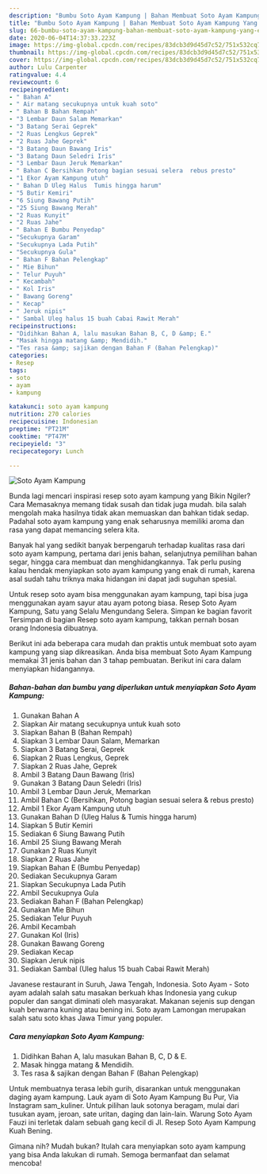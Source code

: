 ```yaml
---
description: "Bumbu Soto Ayam Kampung | Bahan Membuat Soto Ayam Kampung Yang Enak Dan Mudah"
title: "Bumbu Soto Ayam Kampung | Bahan Membuat Soto Ayam Kampung Yang Enak Dan Mudah"
slug: 66-bumbu-soto-ayam-kampung-bahan-membuat-soto-ayam-kampung-yang-enak-dan-mudah
date: 2020-06-04T14:37:33.223Z
image: https://img-global.cpcdn.com/recipes/83dcb3d9d45d7c52/751x532cq70/soto-ayam-kampung-foto-resep-utama.jpg
thumbnail: https://img-global.cpcdn.com/recipes/83dcb3d9d45d7c52/751x532cq70/soto-ayam-kampung-foto-resep-utama.jpg
cover: https://img-global.cpcdn.com/recipes/83dcb3d9d45d7c52/751x532cq70/soto-ayam-kampung-foto-resep-utama.jpg
author: Lulu Carpenter
ratingvalue: 4.4
reviewcount: 6
recipeingredient:
- " Bahan A"
- " Air matang secukupnya untuk kuah soto"
- " Bahan B Bahan Rempah"
- "3 Lembar Daun Salam Memarkan"
- "3 Batang Serai Geprek"
- "2 Ruas Lengkus Geprek"
- "2 Ruas Jahe Geprek"
- "3 Batang Daun Bawang Iris"
- "3 Batang Daun Seledri Iris"
- "3 Lembar Daun Jeruk Memarkan"
- " Bahan C Bersihkan Potong bagian sesuai selera  rebus presto"
- "1 Ekor Ayam Kampung utuh"
- " Bahan D Uleg Halus  Tumis hingga harum"
- "5 Butir Kemiri"
- "6 Siung Bawang Putih"
- "25 Siung Bawang Merah"
- "2 Ruas Kunyit"
- "2 Ruas Jahe"
- " Bahan E Bumbu Penyedap"
- "Secukupnya Garam"
- "Secukupnya Lada Putih"
- "Secukupnya Gula"
- " Bahan F Bahan Pelengkap"
- " Mie Bihun"
- " Telur Puyuh"
- " Kecambah"
- " Kol Iris"
- " Bawang Goreng"
- " Kecap"
- " Jeruk nipis"
- " Sambal Uleg halus 15 buah Cabai Rawit Merah"
recipeinstructions:
- "Didihkan Bahan A, lalu masukan Bahan B, C, D &amp; E."
- "Masak hingga matang &amp; Mendidih."
- "Tes rasa &amp; sajikan dengan Bahan F (Bahan Pelengkap)"
categories:
- Resep
tags:
- soto
- ayam
- kampung

katakunci: soto ayam kampung 
nutrition: 270 calories
recipecuisine: Indonesian
preptime: "PT21M"
cooktime: "PT47M"
recipeyield: "3"
recipecategory: Lunch

---
```



![Soto Ayam Kampung](https://img-global.cpcdn.com/recipes/83dcb3d9d45d7c52/751x532cq70/soto-ayam-kampung-foto-resep-utama.jpg)

Bunda lagi mencari inspirasi resep soto ayam kampung yang Bikin Ngiler? Cara Memasaknya memang tidak susah dan tidak juga mudah. bila salah mengolah maka hasilnya tidak akan memuaskan dan bahkan tidak sedap. Padahal soto ayam kampung yang enak seharusnya memiliki aroma dan rasa yang dapat memancing selera kita.

Banyak hal yang sedikit banyak berpengaruh terhadap kualitas rasa dari soto ayam kampung, pertama dari jenis bahan, selanjutnya pemilihan bahan segar, hingga cara membuat dan menghidangkannya. Tak perlu pusing kalau hendak menyiapkan soto ayam kampung yang enak di rumah, karena asal sudah tahu triknya maka hidangan ini dapat jadi suguhan spesial.

Untuk resep soto ayam bisa menggunakan ayam kampung, tapi bisa juga menggunakan ayam sayur atau ayam potong biasa. Resep Soto Ayam Kampung, Satu yang Selalu Mengundang Selera. Simpan ke bagian favorit Tersimpan di bagian Resep soto ayam kampung, takkan pernah bosan orang Indonesia dibuatnya.


Berikut ini ada beberapa cara mudah dan praktis untuk membuat soto ayam kampung yang siap dikreasikan. Anda bisa membuat Soto Ayam Kampung memakai 31 jenis bahan dan 3 tahap pembuatan. Berikut ini cara dalam menyiapkan hidangannya.

<!--inarticleads1-->

##### Bahan-bahan dan bumbu yang diperlukan untuk menyiapkan Soto Ayam Kampung:

1. Gunakan  Bahan A
1. Siapkan  Air matang secukupnya untuk kuah soto
1. Siapkan  Bahan B (Bahan Rempah)
1. Siapkan 3 Lembar Daun Salam, Memarkan
1. Siapkan 3 Batang Serai, Geprek
1. Siapkan 2 Ruas Lengkus, Geprek
1. Siapkan 2 Ruas Jahe, Geprek
1. Ambil 3 Batang Daun Bawang (Iris)
1. Gunakan 3 Batang Daun Seledri (Iris)
1. Ambil 3 Lembar Daun Jeruk, Memarkan
1. Ambil  Bahan C (Bersihkan, Potong bagian sesuai selera &amp; rebus presto)
1. Ambil 1 Ekor Ayam Kampung utuh
1. Gunakan  Bahan D (Uleg Halus &amp; Tumis hingga harum)
1. Siapkan 5 Butir Kemiri
1. Sediakan 6 Siung Bawang Putih
1. Ambil 25 Siung Bawang Merah
1. Gunakan 2 Ruas Kunyit
1. Siapkan 2 Ruas Jahe
1. Siapkan  Bahan E (Bumbu Penyedap)
1. Sediakan Secukupnya Garam
1. Siapkan Secukupnya Lada Putih
1. Ambil Secukupnya Gula
1. Sediakan  Bahan F (Bahan Pelengkap)
1. Gunakan  Mie Bihun
1. Sediakan  Telur Puyuh
1. Ambil  Kecambah
1. Gunakan  Kol (Iris)
1. Gunakan  Bawang Goreng
1. Sediakan  Kecap
1. Siapkan  Jeruk nipis
1. Sediakan  Sambal (Uleg halus 15 buah Cabai Rawit Merah)


Javanese restaurant in Suruh, Jawa Tengah, Indonesia. Soto Ayam - Soto ayam adalah salah satu masakan berkuah khas Indonesia yang cukup populer dan sangat diminati oleh masyarakat. Makanan sejenis sup dengan kuah berwarna kuning atau bening ini. Soto ayam Lamongan merupakan salah satu soto khas Jawa Timur yang populer. 

<!--inarticleads2-->

##### Cara menyiapkan Soto Ayam Kampung:

1. Didihkan Bahan A, lalu masukan Bahan B, C, D &amp; E.
1. Masak hingga matang &amp; Mendidih.
1. Tes rasa &amp; sajikan dengan Bahan F (Bahan Pelengkap)


Untuk membuatnya terasa lebih gurih, disarankan untuk menggunakan daging ayam kampung. Lauk ayam di Soto Ayam Kampung Bu Pur, Via Instagram sam_kuliner. Untuk pilihan lauk sotonya beragam, mulai dari tusukan ayam, jeroan, sate uritan, daging dan lain-lain. Warung Soto Ayam Fauzi ini terletak dalam sebuah gang kecil di Jl. Resep Soto Ayam Kampung Kuah Bening. 

Gimana nih? Mudah bukan? Itulah cara menyiapkan soto ayam kampung yang bisa Anda lakukan di rumah. Semoga bermanfaat dan selamat mencoba!

